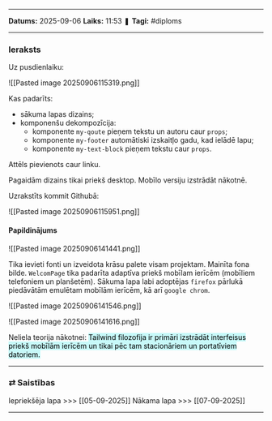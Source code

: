 ___

**Datums:** 2025-09-06
**Laiks:** 11:53
❚ **Tagi:** #diploms 

---
### Ieraksts

Uz pusdienlaiku:

![[Pasted image 20250906115319.png]]

Kas padarīts:

- sākuma lapas dizains;
- komponenšu dekompozīcija:
	- komponente `my-qoute` pieņem tekstu un autoru caur `props`;
	- komponente `my-footer` automātiski izskaitļo gadu, kad ielādē lapu;
	- komponente `my-text-block` pieņem tekstu caur `props`.

Attēls pievienots caur linku.

Pagaidām dizains tikai priekš desktop. Mobīlo versiju izstrādāt nākotnē.

Uzrakstīts kommit Githubā:

![[Pasted image 20250906115951.png]]

#### Papildinājums

![[Pasted image 20250906141441.png]]

Tika ievieti fonti un izveidota krāsu palete visam projektam. Mainīta fona bilde. `WelcomPage` tika padarīta adaptīva priekš mobīlam ierīcēm (mobīliem telefoniem un planšetēm). Sākuma lapa labi adoptējas `firefox` pārlukā piedāvātām emulētam mobīlām ierīcēm, kā arī `google chrom`.

![[Pasted image 20250906141546.png]]

![[Pasted image 20250906141616.png]]

Neliela teorija nākotnei: <mark style="background: #ABF7F7A6;">Tailwind filozofija ir primāri izstrādāt interfeisus priekš mobīlām ierīcēm un tikai pēc tam stacionāriem un portatīviem datoriem.</mark>

---
### ⇄ Saistības

Iepriekšēja lapa >>> [[05-09-2025]]
Nākama lapa >>> [[07-09-2025]]

---